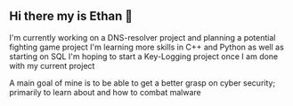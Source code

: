 ## Hi there my is Ethan 👋

I'm currently working on a DNS-resolver project and planning a potential fighting game project
I'm learning more skills in C++ and Python as well as starting on SQL
I'm hoping to start a Key-Logging project once I am done with my current project

A main goal of mine is to be able to get a better grasp on cyber security; primarily to learn about and how to combat malware
<!--
**Ynot654/Ynot654** is a ✨ _special_ ✨ repository because its `README.md` (this file) appears on your GitHub profile.

Here are some ideas to get you started:

- 🔭 I’m currently working on ...
- 🌱 I’m currently learning ...
- 👯 I’m looking to collaborate on ...
- 🤔 I’m looking for help with ...
- 💬 Ask me about ...
- 📫 How to reach me: ...
- 😄 Pronouns: ...
- ⚡ Fun fact: ...
-->
